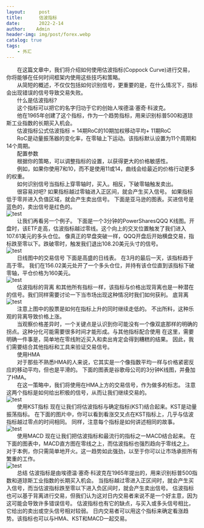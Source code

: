 ```yaml
---
layout:     post
title:      估波指标
date:       2022-2-14
author:    Admin
header-img: img/post/forex.webp
catalog: true
tags:
    - 外汇
---
```

&emsp;&emsp;在这篇文章中，我们将介绍如何使用估波指标(Coppock Curve)进行交易，你将能够在任何时间框架内使用这些技巧和策略。 
<br>
&emsp;&emsp;从简短的概述，不仅仅包括如何识别信号，更重要的是，在什么情况下，指标会出现错误的信号导致交易失败。 
<br>
&emsp;&emsp;什么是估波指标? 
<br>
&emsp;&emsp;这个指标可以把它的名字归功于它的创始人埃德温·塞奇·科波克。 
<br>
&emsp;&emsp;他在1965年创建了这个指标，作为一个趋势指标，用来识别标普500和道琼斯工业指数的长期买入机会。
<br>
&emsp;&emsp;估波指标公式估波指标 = 14期RoC的10期加权移动平均+ 11期RoC 
<br>
&emsp;&emsp;RoC是动量振荡器的变化率，在零轴上下运动。该指标默认设置为11个周期和14个周期。 
<br>
&emsp;&emsp;配置参数 
<br>
&emsp;&emsp;根据你的策略，可以调整指标的设置，以获得更大的价格敏感性。 
<br>
&emsp;&emsp;例如，如果你使用7和10，而不是使用11或14，曲线会给最近的价格行动更多的权重。
<br>
&emsp;&emsp;如何识别信号当指标上穿零轴时，买入。相反，下破零轴触发卖出。 
<br>
&emsp;&emsp;很容易对吧? 如果指标越过零轴进入正区间，就会产生买入信号。 如果指标低于零并进入负值区域，就会产生卖出信号。 下面是亚马逊的图表。买进信号是蓝色的，卖出信号是红色的。
<br>
![test](https://img.locyoo.com/1072.png)
<br>
&emsp;&emsp;让我们再看另一个例子。 下面是一个3分钟的PowerSharesQQQ K线图。开盘时，该ETF走高，估波指标越过零线。这个向上的交叉位置触发了我们进入107.61美元的多头仓位。 像真正的早盘突破一样，QQQ开盘后开始横盘交易，指标跌至零以下。跌破零时，触发我们退出108.20美元头寸的信号。
<br>
![test](https://img.locyoo.com/1073.png)
<br>
&emsp;&emsp;日线图中的交易信号 下面是高盛的日线表。 在3月的最后一天，该指标趋于高于零。 我们在156.02美元处开了一个多头仓位，并持有该仓位直到该指标下破零轴，平仓价格为160美元。
<br>
![test](https://img.locyoo.com/1074.png)
<br>
&emsp;&emsp;估波指标的背离 和其他所有指标一样，该指标与价格出现背离也是一种潜在的信号。我们同样需要讨论一下当市场出现这种情况时我们如何获利。 底背离
<br>
![test](https://img.locyoo.com/1075.png)
<br>
&emsp;&emsp;注意上图中的股票是如何在指标上升的同时继续走低的。 不出所料，这种乐观的背离导致价格上涨。 
<br>
&emsp;&emsp;当观察价格差异时，一个关键点是认识到你可能没有一个像双底那样的明确的拐点。这种分化可能需要很多时间才能形成。与其他指标配合使用 在这里，需要明确一件事是，简单地在零线附近买入和卖出肯定会得到糟糕的结果。 因此，我们需要结合其他指标和工具来验证交易信号。 
<br>
&emsp;&emsp;使用HMA 
<br>
&emsp;&emsp;对于那些不熟悉HMA的人来说，它其实是一个像指数平均一样与价格紧密反应的移动平均，但也是平滑的。 下面的图表是谷歌母公司的3分钟K线图，并叠加了HMA。 
<br>
&emsp;&emsp;在这一策略中，我们将使用在HMA上方的交易信号，作为做多的标志。 注意这两个指标是如何给出积极的信号，从而让我们继续交易的。
<br>
![test](https://img.locyoo.com/1076.png)
<br>
&emsp;&emsp;使用KST指标 现在让我们将估波指标与确定指标(KST)结合起来。KST是动量振荡指标。 在下面的图片中，你可以看到看涨交叉点在KST指标上，几乎与估波指标越过零点的时间相同。 同样，注意每个指标是如何讲述相同的故事。
<br>
![test](https://img.locyoo.com/1077.png)
<br>
&emsp;&emsp;使用MACD 现在让我们把估波指标和最流行的指标之一MACD结合起来。 在下面的图表中，MACD直方图在零线之上，而估波指标也强烈趋向于零线之上。 对于本例，你只需简单地开火。这一趋势如此强劲，以至于你可以让市场承担所有繁重的工作。
<br>
![test](https://img.locyoo.com/1078.png)
<br>
&emsp;&emsp;总结 估波指标是由埃德温·塞奇·科波克在1965年提出的，用来识别标普500指数和道琼斯工业指数的长期买入机会。 当指标越过零进入正区间时，就会产生买入信号，而当估波指标跌至零以下进入负区间时，就会产生卖出信号。 估波指标也可以基于背离进行交易，但我们认为这对日内交易者来说不是一个好主意，因为这可能会导致许多错误信号。 估波指标也有它的缺点，与买入或多头信号相比，它给出的卖出或空头信号相对较弱。 日内交易者可以用这个指标来确定看涨趋势。该指标也可以与HMA、KST和MACD一起交易。